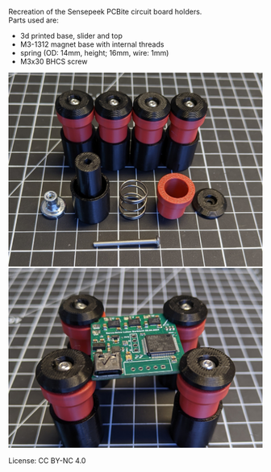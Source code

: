 Recreation of the Sensepeek PCBite circuit board holders.  
Parts used are:
- 3d printed base, slider and top
- M3-1312 magnet base with internal threads
- spring (OD: 14mm, height; 16mm, wire: 1mm)
- M3x30 BHCS screw

  
<img src="PCB-Holder1.jpg" width="600">
<img src="PCB-Holder2.jpg" width="600">
  
License: CC BY-NC 4.0
